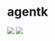 # agentk

![](https://img.shields.io/npm/v/agentk.svg?style=flat-square)
![](https://api.travis-ci.org/kaola-fed/agentk.svg?branch=master)